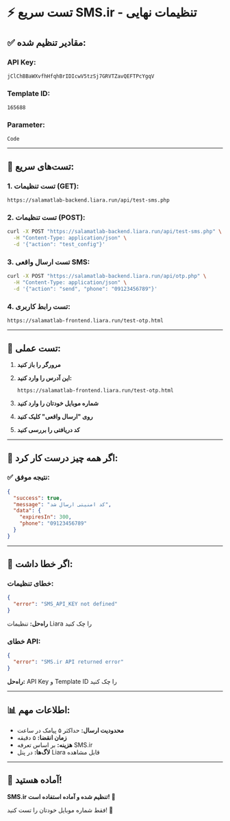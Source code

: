 # ⚡ **تست سریع SMS.ir - تنظیمات نهایی**

## ✅ **مقادیر تنظیم شده:**

### **API Key:**
```
jClChBBaWXvfhHfqhBrIDIcwV5tzSj7GRVTZavQEFTPcYgqV
```

### **Template ID:**
```
165688
```

### **Parameter:**
```
Code
```

---

## 🧪 **تست‌های سریع:**

### **1. تست تنظیمات (GET):**
```
https://salamatlab-backend.liara.run/api/test-sms.php
```

### **2. تست تنظیمات (POST):**
```bash
curl -X POST "https://salamatlab-backend.liara.run/api/test-sms.php" \
  -H "Content-Type: application/json" \
  -d '{"action": "test_config"}'
```

### **3. تست ارسال واقعی SMS:**
```bash
curl -X POST "https://salamatlab-backend.liara.run/api/otp.php" \
  -H "Content-Type: application/json" \
  -d '{"action": "send", "phone": "09123456789"}'
```

### **4. تست رابط کاربری:**
```
https://salamatlab-frontend.liara.run/test-otp.html
```

---

## 📱 **تست عملی:**

1. **مرورگر را باز کنید**
2. **این آدرس را وارد کنید:**
   ```
   https://salamatlab-frontend.liara.run/test-otp.html
   ```

3. **شماره موبایل خودتان را وارد کنید**
4. **روی "ارسال واقعی" کلیک کنید**
5. **کد دریافتی را بررسی کنید**

---

## 🎯 **اگر همه چیز درست کار کرد:**

### **✅ نتیجه موفق:**
```json
{
  "success": true,
  "message": "کد امنیتی ارسال شد",
  "data": {
    "expiresIn": 300,
    "phone": "09123456789"
  }
}
```

---

## 🚨 **اگر خطا داشت:**

### **خطای تنظیمات:**
```json
{
  "error": "SMS_API_KEY not defined"
}
```

**راه‌حل:** تنظیمات Liara را چک کنید

### **خطای API:**
```json
{
  "error": "SMS.ir API returned error"
}
```

**راه‌حل:** API Key و Template ID را چک کنید

---

## 📊 **اطلاعات مهم:**

- **محدودیت ارسال:** حداکثر ۵ پیامک در ساعت
- **زمان انقضا:** ۵ دقیقه
- **هزینه:** بر اساس تعرفه SMS.ir
- **لاگ‌ها:** در پنل Liara قابل مشاهده

---

## 🎉 **آماده هستید!**

**SMS.ir تنظیم شده و آماده استفاده است!** 🚀

فقط شماره موبایل خودتان را تست کنید! 📱
